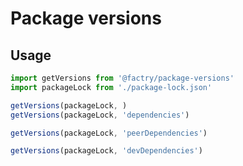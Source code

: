 # Package versions
## Usage
```javascript
import getVersions from '@factry/package-versions'
import packageLock from './package-lock.json'

getVersions(packageLock, )
getVersions(packageLock, 'dependencies')

getVersions(packageLock, 'peerDependencies')

getVersions(packageLock, 'devDependencies')
```
